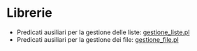 # Librerie

* Predicati ausiliari per la gestione delle liste: [gestione_liste.pl](gestione_liste.pl)
* Predicati ausiliari per la gestione dei file: [gestione_file.pl](gestione_file.pl)
